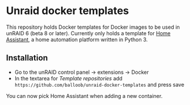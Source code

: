 Unraid docker templates
=======================

This repository holds Docker templates for Docker images to be used in unRAID 6 (beta 8 or later). Currently only holds a template for [Home Assistant](https://github.com/balloob/home-assistant), a home automation platform written in Python 3.

Installation
------------

 * Go to the unRAID control panel -> extensions -> Docker
 * In the textarea for *Template repositories* add `https://github.com/balloob/unraid-docker-templates` and press save

You can now pick Home Assistant when adding a new container.
